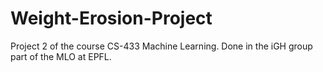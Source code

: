 # Weight-Erosion-Project
Project 2 of the course CS-433 Machine Learning. Done in the iGH group part of the MLO at EPFL.
